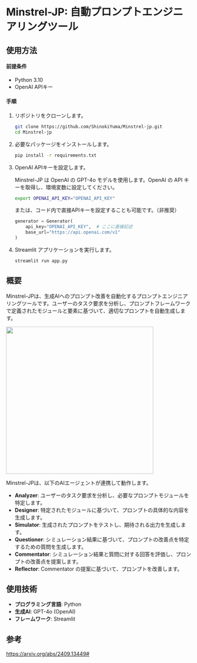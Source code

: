 # Minstrel-JP: 自動プロンプトエンジニアリングツール


## 使用方法

#### 前提条件

*   Python 3.10
*   OpenAI APIキー

#### 手順

1.  リポジトリをクローンします。

    ```bash
    git clone https://github.com/ShinokiYuma/Minstrel-jp.git
    cd Minstrel-jp
    ```

2.  必要なパッケージをインストールします。

    ```bash
    pip install -r requirements.txt
    ```

3.  OpenAI APIキーを設定します。

    Minstrel-JP は OpenAI の GPT-4o モデルを使用します。OpenAI の API キーを取得し、環境変数に設定してください。

    ```bash
    export OPENAI_API_KEY="OPENAI_API_KEY"
    ```

    または、コード内で直接APIキーを設定することも可能です。（非推奨）

    ```python
    generator = Generator(
        api_key="OPENAI_API_KEY",  # ここに直接記述
        base_url="https://api.openai.com/v1"
    )
    ```

4.  Streamlit アプリケーションを実行します。

    ```bash
    streamlit run app.py
    ```


## 概要

Minstrel-JPは、生成AIへのプロンプト改善を自動化するプロンプトエンジニアリングツールです。ユーザーのタスク要求を分析し、プロンプトフレームワークで定義されたモジュールと要素に基づいて、適切なプロンプトを自動生成します。

[<img src="https://qiita-image-store.s3.ap-northeast-1.amazonaws.com/0/3625313/db17fa02-8aad-4e8e-ac52-ad533f3aa215.png" width="400">](https://qiita-image-store.s3.ap-northeast-1.amazonaws.com/0/3625313/db17fa02-8aad-4e8e-ac52-ad533f3aa215.png)

Minstrel-JPは、以下のAIエージェントが連携して動作します。

*   **Analyzer**: ユーザーのタスク要求を分析し、必要なプロンプトモジュールを特定します。
*   **Designer**: 特定されたモジュールに基づいて、プロンプトの具体的な内容を生成します。
*   **Simulator**: 生成されたプロンプトをテストし、期待される出力を生成します。
*   **Questioner**: シミュレーション結果に基づいて、プロンプトの改善点を特定するための質問を生成します。
*   **Commentator**: シミュレーション結果と質問に対する回答を評価し、プロンプトの改善点を提案します。
*   **Reflector**: Commentator の提案に基づいて、プロンプトを改善します。

## 使用技術

*   **プログラミング言語**: Python
*   **生成AI**: GPT-4o (OpenAI)
*   **フレームワーク**: Streamlit

## 参考
https://arxiv.org/abs/2409.13449#
